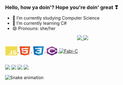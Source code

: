 ### Hello, how ya doin'? Hope you're doin' great ❣
- 🔭 I’m currently studying Computer Science
- 🌱 I’m currently learning C#
- 😄 Pronouns: she/her
<div align="center">
  <a href="https://github.com/fabsdk">
  <img height="180em" src="https://github-readme-stats.vercel.app/api?username=fabsdk&show_icons=true&theme=radical&include_all_commits=true&count_private=true"/>
  <img height="180em" src="https://github-readme-stats.vercel.app/api/top-langs/?username=fabsdk&layout=compact&langs_count=7&theme=radical"/>
</div>
<div style="display: inline_block"><br>
  <img align="center" alt="Fabi-Js" height="30" width="40" src="https://raw.githubusercontent.com/devicons/devicon/master/icons/javascript/javascript-plain.svg">
  <img align="center" alt="Fabi-HTML" height="30" width="40" src="https://raw.githubusercontent.com/devicons/devicon/master/icons/html5/html5-original.svg">
  <img align="center" alt="Fabi-CSS" height="30" width="40" src="https://raw.githubusercontent.com/devicons/devicon/master/icons/css3/css3-original.svg">
  <img align="center" alt="Fabi-Csharp" height="30" width="40" src="https://raw.githubusercontent.com/devicons/devicon/master/icons/csharp/csharp-original.svg">
  <img align="center" alt="Fabi-C" height="30" width="40" src="https://cdn.jsdelivr.net/gh/devicons/devicon/icons/c/c-original.svg">
</div>
  
 ##
 
<div> 
  <a href="https://instagram.com/fabsdk" target="_blank"><img src="https://img.shields.io/badge/-Instagram-%23E4405F?style=for-the-badge&logo=instagram&logoColor=white" target="_blank"></a>
 <a href="https://discord.gg/808461672519041024" target="_blank"><img src="https://img.shields.io/badge/Discord-7289DA?style=for-the-badge&logo=discord&logoColor=white" target="_blank"></a> 
  <a href = "mailto:fabianakamamoto@hotmail.com"><img src="https://img.shields.io/badge/Microsoft_Outlook-0078D4?style=for-the-badge&logo=microsoft-outlook&logoColor=white" target="_blank"></a>
  <a href="https://www.linkedin.com/in/fabiana-kamamoto-203022200" target="_blank"><img src="https://img.shields.io/badge/-LinkedIn-%230077B5?style=for-the-badge&logo=linkedin&logoColor=white" target="_blank"></a> 
 
  ![Snake animation](https://github.com/fabsdk/fabsdk/blob/output/github-contribution-grid-snake.svg)
 
</div>

